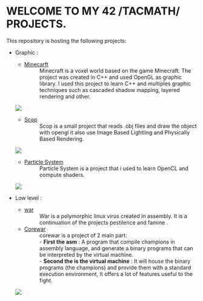 # WELCOME TO MY 42 /TACMATH/ PROJECTS. #

This repository is hosting the following projects:

- Graphic :
	- [Minecarft](https://github.com/tacmath/minecraft.git)
		<dd>Minecraft is a voxel world based on the game Minecraft. The project was created in C++ and used OpenGL as graphic library. I used this project to learn C++ and multiples graphic techniques such as cascaded shadow mapping, layered rendering and other.<dd>
	![](https://github.com/tacmath/assets/blob/master/minecraft.gif?raw=true)

	- [Scop](https://github.com/tacmath/scop.git)
		<dd>Scop is a small project that reads .obj files and draw the object with opengl it also use Image Based Lightling and Physically Based Rendering.<dd>
	![](https://github.com/tacmath/assets/blob/master/scop.gif?raw=true)

	- [Particle System](https://github.com/tacmath/particle_system.git)
		<dd>Particle System is a project that i used to learn OpenCL and compute shaders.<dd>
	![](https://github.com/tacmath/assets/blob/master/particle_system.gif?raw=true)


- Low level :
	- [war](https://github.com/tacmath/war.git)
		<dd>War is a polymorphic linux virus created in assembly. It is a continuation of the projects pestilence and famine .<dd>
    - [Corewar](https://github.com/tacmath/corewar)
		<dd>corewar is a project of 2 main part:<dd>
		- <b>First the asm</b> : A program that compile champions in assembly language, and generate a binary programs that can be interpreted by the virtual machine.<dd>
		- <b>Second the is the virtual machine</b> : It will house the binary programs (the champions) and provide them with a standard execution environment, It offers a lot of features useful to the fight.<dd>
	
	![](https://github.com/tacmath/assets/blob/master/DemoCorewar%20.gif?raw=true)
